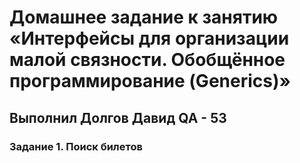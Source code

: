 # Домашнее задание к занятию «Интерфейсы для организации малой связности. Обобщённое программирование (Generics)»
## Выполнил Долгов Давид QA - 53
### Задание 1. Поиск билетов


